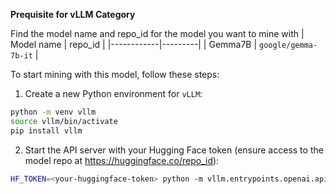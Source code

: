 **Prequisite for vLLM Category**

Find the model name and repo_id for the model you want to mine with
| Model name | repo_id |
|------------|---------|
| Gemma7B | `google/gemma-7b-it` |

To start mining with this model, follow these steps:
1. Create a new Python environment for `vLLM`:
```bash
python -m venv vllm
source vllm/bin/activate
pip install vllm
```
2. Start the API server with your Hugging Face token (ensure access to the model repo at https://huggingface.co/repo_id):
```bash
HF_TOKEN=<your-huggingface-token> python -m vllm.entrypoints.openai.api_server --model repo_id
```